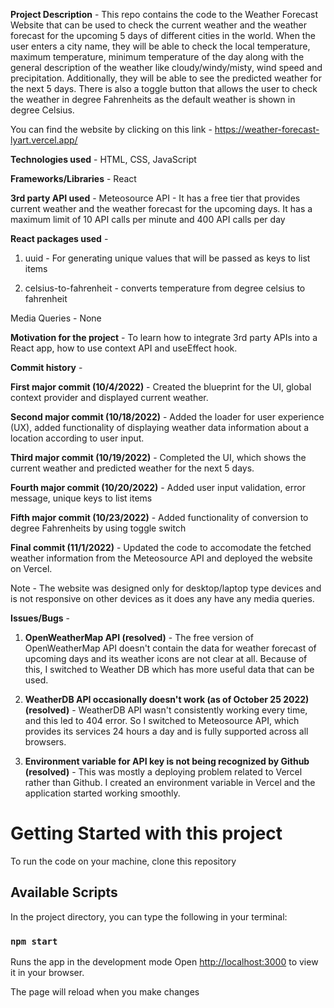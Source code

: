 
**Project Description** - This repo contains the code to the Weather Forecast Website that can be used to check the current weather and the weather forecast for the upcoming 5 days of different cities in the world. When the user enters a city name, they will be able to check the local temperature, maximum temperature, minimum temperature of the day along with the general description of the weather like cloudy/windy/misty, wind speed and precipitation. Additionally, they will be able to see the predicted weather for the next 5 days. There is also a toggle button that allows the user to check the weather in degree Fahrenheits as the default weather is shown in degree Celsius.  

You can find the website by clicking on this link - https://weather-forecast-lyart.vercel.app/

**Technologies used** - HTML, CSS, JavaScript

**Frameworks/Libraries** - React

**3rd party API used** - Meteosource API - It has a free tier that provides current weather and the weather forecast for the upcoming days. It has a maximum limit of 10 API calls per minute and 400 API calls per day 

**React packages used** - 

1. uuid - For generating unique values that will be passed as keys to list items

2. celsius-to-fahrenheit - converts temperature from degree celsius to fahrenheit

Media Queries - None

**Motivation for the project** - To learn how to integrate 3rd party APIs into a React app, how to use context API and useEffect hook.   

**Commit history** - 

**First major commit (10/4/2022)** - Created the blueprint for the UI, global context provider and displayed current weather. 

**Second major commit (10/18/2022)** - Added the loader for user experience (UX), added functionality of displaying weather data information about a location according to user input.

**Third major commit (10/19/2022)** - Completed the UI, which shows the current weather and predicted weather for the next 5 days.  

**Fourth major commit (10/20/2022)** - Added user input validation, error message, unique keys to list items

**Fifth major commit (10/23/2022)** - Added functionality of conversion to degree Fahrenheits by using toggle switch

**Final commit (11/1/2022)** - Updated the code to accomodate the fetched weather information from the Meteosource API and deployed the website on Vercel. 

Note - The website was designed only for desktop/laptop type devices and is not responsive on other devices as it does any have any media queries.   

**Issues/Bugs** - 

1. **OpenWeatherMap API (resolved)** - The free version of OpenWeatherMap API doesn't contain the data for weather forecast of upcoming days and its weather icons are not clear at all. Because of this, I switched to Weather DB which has more useful data that can be used.  

2. **WeatherDB API occasionally doesn't work (as of October 25 2022) (resolved)** - WeatherDB API wasn't consistently working every time, and this led to 404 error. So I switched to Meteosource API, which provides its services 24 hours a day and is fully supported across all browsers. 

3. **Environment variable for API key is not being recognized by Github (resolved)** - This was mostly a deploying problem related to Vercel rather than Github. I created an environment variable in Vercel and the application started working smoothly.  

# Getting Started with this project

To run the code on your machine, clone this repository

## Available Scripts

In the project directory, you can type the following in your terminal:

### `npm start`

Runs the app in the development mode
Open [http://localhost:3000](http://localhost:3000) to view it in your browser.

The page will reload when you make changes



